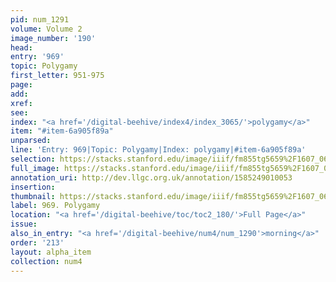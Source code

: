 ```yaml
---
pid: num_1291
volume: Volume 2
image_number: '190'
head: 
entry: '969'
topic: Polygamy
first_letter: 951-975
page: 
add: 
xref: 
see: 
index: "<a href='/digital-beehive/index4/index_3065/'>polygamy</a>"
item: "#item-6a905f89a"
unparsed: 
line: 'Entry: 969|Topic: Polygamy|Index: polygamy|#item-6a905f89a'
selection: https://stacks.stanford.edu/image/iiif/fm855tg5659%2F1607_0657/947,3814,2817,265/full/0/default.jpg
full_image: https://stacks.stanford.edu/image/iiif/fm855tg5659%2F1607_0657/full/full/0/default.jpg
annotation_uri: http://dev.llgc.org.uk/annotation/1585249010053
insertion: 
thumbnail: https://stacks.stanford.edu/image/iiif/fm855tg5659%2F1607_0657/947,3814,600,180/250,/0/default.jpg
label: 969. Polygamy
location: "<a href='/digital-beehive/toc/toc2_180/'>Full Page</a>"
issue: 
also_in_entry: "<a href='/digital-beehive/num4/num_1290'>morning</a>"
order: '213'
layout: alpha_item
collection: num4
---
```

